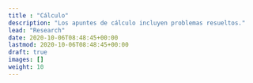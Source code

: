 ```yaml
---
title : "Cálculo"
description: "Los apuntes de cálculo incluyen problemas resueltos."
lead: "Research"
date: 2020-10-06T08:48:45+00:00
lastmod: 2020-10-06T08:48:45+00:00
draft: true
images: []
weight: 10
---
```

